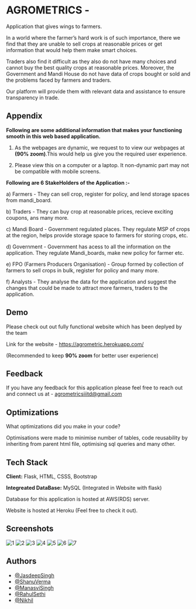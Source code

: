 # AGROMETRICS - 
Application that gives wings to farmers.

In a world where the farmer’s hard work is of such importance, there we find that they are unable to sell crops at reasonable prices or get information that would help them make smart choices. 

Traders also find it difficult as they also do not have many choices and cannot buy the best quality crops at reasonable prices. Moreover, the Government and Mandi House do not have data of crops bought or sold and the problems faced by farmers and traders. 

Our platform will provide them with relevant data and assistance to ensure transparency in trade.


## Appendix

**Following are some additional information that makes your functioning smooth in this web based application.**

1) As the webpages are dynamic, we request to to view our webpages at **(90% zoom)**.This would help us give you the required user experience.

2) Please view this on a computer or a laptop. It non-dynamic part may not be compatible with mobile screens.


**Following are 6 StakeHolders of the Application :-**

a) Farmers - They can sell crop, register for policy, and lend storage spaces from mandi_board.

b) Traders - They can buy crop at reasonable prices, recieve exciting coupons, ans many  more.

c) Mandi Board - Government regulated places. They regulate MSP of crops at the region, helps provide storage space to farmers for storing crops, etc.

d) Government - Government has acess to all the information on the application. They regulate Mandi_boards, make new policy for farmer etc.

e) FPO (Farmers Producers Organisation) - Group formed by collection of farmers to sell crops in bulk, register for policy and many more.

f) Analysts - They analyse the data for the application and suggest the changes that could be made to attract more farmers, traders to the application.


## Demo

Please check out out fully functional website which has been deplyed by the team

Link for the website - https://agrometric.herokuapp.com/

(Recommended to keep **90% zoom** for better user experience)



## Feedback

If you have any feedback for this application please feel free to reach out and connect us at  - agrometricsiiitd@gmail.com


## Optimizations

What optimizations did you make in your code? 

Optimisations were made to minimise number of tables, code reusability by inheriting from parent html file, optimising sql queries and many other.


## Tech Stack

**Client:** Flask, HTML, CSSS, Bootstrap

**Integreated DataBase:**  MySQL (Integrated in Website with flask)

Database for this application is hosted at AWS(RDS) server.

Website is hosted at Heroku (Feel free to check it out).


## Screenshots

![1](https://user-images.githubusercontent.com/63155782/130185649-4d237902-9dff-4360-a47f-7f928921479d.jpg)
![2](https://user-images.githubusercontent.com/63155782/130185653-df490e12-4c94-435e-a0da-db6290fe7de2.jpg)
![3](https://user-images.githubusercontent.com/63155782/130185657-606662eb-ac38-4398-bcdf-a07d39767739.jpg)
![4](https://user-images.githubusercontent.com/63155782/130185668-04aea6e6-f970-4605-819d-a5effdf894e9.jpg)
![5](https://user-images.githubusercontent.com/63155782/130185673-5037f06e-8dc5-4663-bc6f-a6fddbdfe622.jpg)
![6](https://user-images.githubusercontent.com/63155782/130186049-3c8370d7-021b-41d3-9434-2c7cc4909ad6.jpg)
![7](https://user-images.githubusercontent.com/63155782/130186055-91313698-8bca-4984-a0e0-1033494dfcf3.jpg)


## Authors

- [@JasdeepSingh](https://github.com/Jassi-71)
- [@ShanuVerma](https://github.com/shanu19104)
- [@ManasviSingh](https://github.com/ms1901)
- [@RahulSethi](https://github.com/RahulSethi070801)
- [@Nikhil](https://github.com/Nikhil-prog)
